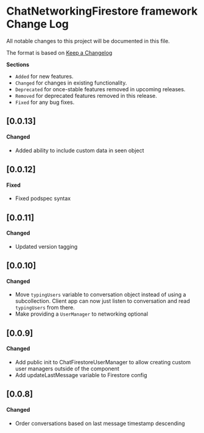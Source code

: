 # ChatNetworkingFirestore framework Change Log
All notable changes to this project will be documented in this file.

The format is based on [Keep a Changelog](http://keepachangelog.com/)

__Sections__

 - `Added` for new features.
 - `Changed` for changes in existing functionality.
 - `Deprecated` for once-stable features removed in upcoming releases.
 - `Removed` for deprecated features removed in this release.
 - `Fixed` for any bug fixes.

 ## [0.0.13]

 #### Changed
 - Added ability to include custom data in seen object

 ## [0.0.12]

 #### Fixed
 - Fixed podspec syntax

 ## [0.0.11]

 #### Changed
 - Updated version tagging

 ## [0.0.10]

 #### Changed
 - Move `typingUsers` variable to conversation object instead of using a subcollection. Client app can now just listen to conversation and read `typingUsers` from there.
 - Make providing a `UserManager` to networking optional

 ## [0.0.9]

 #### Changed
 - Add public init to ChatFirestoreUserManager to allow creating custom user managers outside of the component
 - Add updateLastMessage variable to Firestore config

 ## [0.0.8]

 #### Changed
 - Order conversations based on last message timestamp descending
